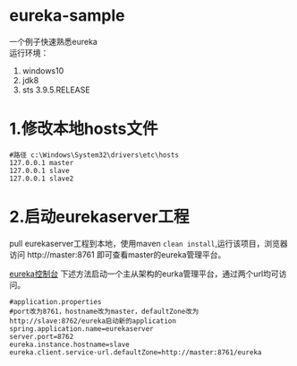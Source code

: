 # eureka-sample
一个例子快速熟悉eureka  
运行环境：
1. windows10
2. jdk8 
3. sts 3.9.5.RELEASE


# 1.修改本地hosts文件

```
#路径 c:\Windows\System32\drivers\etc\hosts
127.0.0.1 master
127.0.0.1 slave
127.0.0.1 slave2
```
 
# 2.启动eurekaserver工程
pull eurekaserver工程到本地，使用maven ```clean install```,运行该项目，浏览器访问 http://master:8761 即可查看master的eureka管理平台。

[eureka控制台](https://github.com/jiangyang118/springcloudalibaba-starter/blob/master/eureka-sample/eureka%E6%8E%A7%E5%88%B6%E5%8F%B0.png)
下述方法启动一个主从架构的eurka管理平台，通过两个url均可访问。

```
#application.properties
#port改为8761，hostname改为master，defaultZone改为http://slave:8762/eureka启动新的application
spring.application.name=eurekaserver
server.port=8762
eureka.instance.hostname=slave
eureka.client.service-url.defaultZone=http://master:8761/eureka
```
